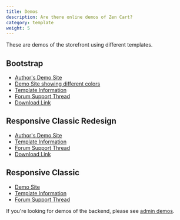 ```yaml
---
title: Demos
description: Are there online demos of Zen Cart?
category: template
weight: 5
---
```


These are demos of the storefront using different templates.

## Bootstrap 
- [Author's Demo Site](https://zc158.vinosdefrutastropicales.com/zc158/index.php)
- [Demo Site showing different colors](https://jeandret.com/)
- [Template Information](/user/template/bootstrap/) 
- [Forum Support Thread](https://www.zen-cart.com/showthread.php?223910)
- [Download Link](https://www.zen-cart.com/downloads.php?do=file&id=2191)

## Responsive Classic Redesign
- [Author's Demo Site](https://www.zencartdemo.com/)
- [Template Information](/user/template/responsive_classic_redesign/)
- [Forum Support Thread](https://www.zen-cart.com/showthread.php?230683)
- [Download Link](https://github.com/chadlly2003/zencart_responsive_classic_redesign/)

## Responsive Classic 
- [Demo Site](https://thatsoftwareguy2.com/thatsoft_demo_5/)
- [Template Information](/user/template/responsive_classic/)
- [Forum Support Thread](https://www.zen-cart.com/showthread.php?219735)

If you're looking for demos of the backend, please see [admin demos](/user/admin/demos/).
